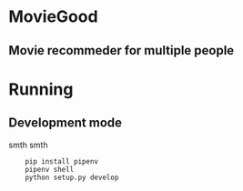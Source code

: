 # MovieGood

## Movie recommeder for multiple people

# Running

## Development mode

smth smth

```
    pip install pipenv
    pipenv shell
    python setup.py develop
```

